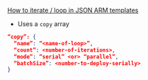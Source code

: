 [How to iterate / loop in JSON ARM templates](https://docs.microsoft.com/en-us/azure/azure-resource-manager/templates/copy-resources)
- Uses a `copy` array

```json
“copy”: {
  “name”: “<name-of-loop>”,
  “count”: <number-of-iterations>,
  “mode”: “serial” <or> “parallel”,
  “batchSize”: <number-to-deploy-serially>
}
``` 

